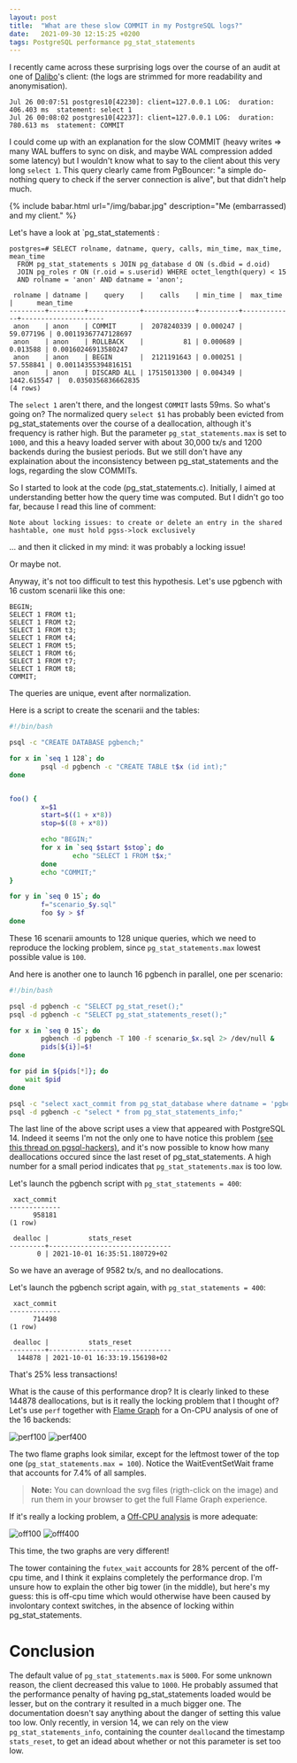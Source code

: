 ```yaml
---
layout: post
title:  "What are these slow COMMIT in my PostgreSQL logs?"
date:   2021-09-30 12:15:25 +0200
tags: PostgreSQL performance pg_stat_statements
---
```


I recently came across these surprising logs over the course of an audit at one
of [Dalibo](https://dalibo.com/)'s client:
(the logs are strimmed for more readability and anonymisation).

```
Jul 26 00:07:51 postgres10[42230]: client=127.0.0.1 LOG:  duration: 406.403 ms  statement: select 1
Jul 26 00:08:02 postgres10[42237]: client=127.0.0.1 LOG:  duration: 780.613 ms  statement: COMMIT
```

I could come up with an explanation for the slow COMMIT (heavy writes => many
WAL buffers to sync on disk, and maybe WAL compression added some latency) but
I wouldn't know what to say to the client about this very
long `select 1`. This query clearly came from PgBouncer: "a simple do-nothing
query to check if the server connection is alive", but that didn't help much.

{% include babar.html url="/img/babar.jpg" description="Me (embarrassed) and
my client." %}

Let's have a look at `pg_stat_statements̀ :

```
postgres=# SELECT rolname, datname, query, calls, min_time, max_time, mean_time
  FROM pg_stat_statements s JOIN pg_database d ON (s.dbid = d.oid)
  JOIN pg_roles r ON (r.oid = s.userid) WHERE octet_length(query) < 15
  AND rolname = 'anon' AND datname = 'anon';

 rolname | datname |    query    |    calls    | min_time |  max_time   |      mean_time      
---------+---------+-------------+-------------+----------+-------------+---------------------
 anon    | anon    | COMMIT      |  2078240339 | 0.000247 |   59.077196 | 0.00119367747128697
 anon    | anon    | ROLLBACK    |          81 | 0.000689 |    0.013588 | 0.00160246913580247
 anon    | anon    | BEGIN       |  2121191643 | 0.000251 |   57.558841 | 0.00114355394816151
 anon    | anon    | DISCARD ALL | 17515013300 | 0.004349 | 1442.615547 |  0.0350356836662835
(4 rows)
```

The `select 1` aren't there, and the longest `COMMIT` lasts 59ms. So what's
going on? The normalized query `select $1` has probably been evicted from
pg_stat_statements over the course of a deallocation, although it's frequency
is rather high. But the parameter `pg_stat_statements.max` is set to `1000`, and
this a heavy loaded server with about 30,000 tx/s and 1200 backends during the
busiest periods. But we still don't have any explaination about the
inconsistency between pg_stat_statements and the logs, regarding the slow
COMMITs.

So I started to look at the code (pg_stat_statements.c). Initially, I aimed at
understanding better how the query time was computed. But I didn't go too far,
because I read this line of comment:

```
Note about locking issues: to create or delete an entry in the shared
hashtable, one must hold pgss->lock exclusively
```

... and then it clicked in my mind: it was probably a locking issue!

Or maybe not.

Anyway, it's not too difficult to test this hypothesis. Let's use pgbench with
16 custom scenarii like this one:

```
BEGIN;
SELECT 1 FROM t1;
SELECT 1 FROM t2;
SELECT 1 FROM t3;
SELECT 1 FROM t4;
SELECT 1 FROM t5;
SELECT 1 FROM t6;
SELECT 1 FROM t7;
SELECT 1 FROM t8;
COMMIT;
```

The queries are unique, event after normalization.

Here is a script to create the scenarii and the tables:

```sh
#!/bin/bash

psql -c "CREATE DATABASE pgbench;"

for x in `seq 1 128`; do
        psql -d pgbench -c "CREATE TABLE t$x (id int);"
done


foo() {
        x=$1
        start=$((1 + x*8))
        stop=$((8 + x*8))

        echo "BEGIN;"
        for x in `seq $start $stop`; do
                echo "SELECT 1 FROM t$x;"
        done
        echo "COMMIT;"
}

for y in `seq 0 15`; do
        f="scenario_$y.sql"
        foo $y > $f
done
```

These 16 scenarii amounts to 128 unique queries, which we need to reproduce the
locking problem, since `pg_stat_statements.max` lowest possible value is `100`.

And here is another one to launch 16 pgbench in parallel, one per scenario:

```sh
#!/bin/bash

psql -d pgbench -c "SELECT pg_stat_reset();"
psql -d pgbench -c "SELECT pg_stat_statements_reset();"

for x in `seq 0 15`; do
        pgbench -d pgbench -T 100 -f scenario_$x.sql 2> /dev/null &
        pids[${i}]=$!
done

for pid in ${pids[*]}; do
    wait $pid
done

psql -c "select xact_commit from pg_stat_database where datname = 'pgbench';"
psql -d pgbench -c "select * from pg_stat_statements_info;"
```

The last line of the above script uses a view that appeared with PostgreSQL 14.
Indeed it seems I'm not the only one to have notice this problem
[(see this thread on pgsql-hackers)](https://www.postgresql.org/message-id/0d9f1107772cf5c3f954e985464c7298%40oss.nttdata.com),
and it's now possible to know how many deallocations occured since the last reset
of pg_stat_statements. A high number for a small period indicates that
`pg_stat_statements.max` is too low.

Let's launch the pgbench script with `pg_stat_statements = 400`:

```
 xact_commit 
-------------
      958181
(1 row)

 dealloc |          stats_reset          
---------+-------------------------------
       0 | 2021-10-01 16:35:51.180729+02
```

So we have an average of 9582 tx/s, and no deallocations.

Let's launch the pgbench script again, with `pg_stat_statements = 400`:

```
 xact_commit 
-------------
      714498
(1 row)

 dealloc |          stats_reset          
---------+-------------------------------
  144878 | 2021-10-01 16:33:19.156198+02
```

That's 25% less transactions!

What is the cause of this performance drop? It is clearly linked to these 144878
deallocations, but is it really the locking problem that I thought of? Let's use
`perf` together with [Flame Graph](https://www.brendangregg.com/perf.html#FlameGraphs)
for a On-CPU analysis of one of the 16 backends:

![perf100](/img/pg_stat_statements_v14_max_100.svg)
![perf400](/img/pg_stat_statements_v14_max_400.svg)

The two flame graphs look similar, except for the leftmost tower of the top one
(`pg_stat_statements.max = 100`). Notice the WaitEventSetWait frame that
accounts for 7.4% of all samples.

> **Note:** You can download the svg files (rigth-click on the image) and run them
> in your browser to get the full Flame Graph experience.

If it's really a locking problem, a
[Off-CPU analysis](https://www.brendangregg.com/offcpuanalysis.html) is more adequate:

![off100](/img/pg_stat_statements_v14_max_100_offcpu.svg)
![offf400](/img/pg_stat_statements_v14_max_400_offcpu.svg)

This time, the two graphs are very different!

The tower containing the `futex_wait` accounts for 28% percent of the off-cpu
time, and I think it explains completely the performance drop. I'm unsure how to
explain the other big tower (in the middle), but here's my guess: this is off-cpu
time which would otherwise have been caused by involontary context switches, in
the absence of locking within pg_stat_statements.

# Conclusion

The default value of `pg_stat_statements.max` is `5000`. For some unknown
reason, the client decreased this value to `1000`. He probably assumed that the
performance penalty of having pg_stat_statements loaded would be lesser, but on
the contrary it resulted in a much bigger one. The documentation doesn't say
anything about the danger of setting this value too low. Only recently, in
version 14, we can rely on the view `pg_stat_statements_info`, containing the
counter `dealloc`and the timestamp `stats_reset`, to get an idead about whether
or not this parameter is set too low.
